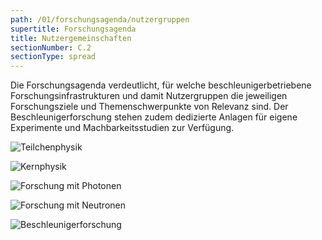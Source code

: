 ```yaml
---
path: /01/forschungsagenda/nutzergruppen
supertitle: Forschungsagenda
title: Nutzergemeinschaften
sectionNumber: C.2
sectionType: spread
---
```


<style lang="stylus" scoped>
img
  width 100%
  height 100%

spread-area--6-3-12-8  
  grid-area 5 / 1 / 11 / 7

spread-area--12-3-18-8  
  grid-area 5 / 7 / 11 / 13

spread-area--6-9-12-12
  grid-area 11 / 1 / 17 / 7

spread-area--12-9-18-12
  grid-area 11 / 7 / 17 / 13

spread-area--6-3-18-12
  grid-area 9 / 5 / 17 / 13

</style>

</div>

<div class="spread--left spread-area--1-6 .intro">

Die Forschungsagenda verdeutlicht, für welche beschleunigerbetriebene Forschungsinfrastrukturen und damit Nutzergruppen die jeweiligen Forschungsziele und Themenschwerpunkte von Relevanz sind. Der Beschleunigerforschung stehen zudem dedizierte Anlagen für eigene Experimente und Machbarkeitsstudien zur Verfügung.

</div>

<div class="spread--right spread-area--6-3-12-8">

![Teilchenphysik](@befide/bf2035-report/src/astro/assets/agenda/agenda.facilities.particle-physics.svg)

</div>

<div class="spread--right spread-area--12-3-18-8">

![Kernphysik](@befide/bf2035-report/src/astro/assets/agenda/agenda.facilities.hadron-physics.svg)

</div>

<div class="spread--right spread-area--6-9-12-12">

![Forschung mit Photonen](@befide/bf2035-report/src/astro/assets/agenda/agenda.facilities.photon-science.svg)

</div>

<div class="spread--right spread-area--12-9-18-12">

![Forschung mit Neutronen](@befide/bf2035-report/src/astro/assets/agenda/agenda.facilities.neutron-science.svg)

</div>

<div class="spread--left spread-area--6-3-18-12">

![Beschleunigerforschung](@befide/bf2035-report/src/astro/assets/agenda/agenda.facilities.accelerator-science.svg)
